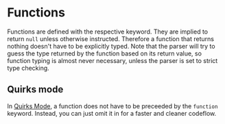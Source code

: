 # Functions
Functions are defined with the respective keyword. They are implied to return `null` unless otherwise instructed. Therefore a function that returns nothing doesn't have to be explicitly typed. Note that the parser will try to guess the type returned by the function based on its return value, so function typing is almost never necessary, unless the parser is set to strict type checking.

## Quirks mode
In [Quirks Mode](./QuirksMode), a function does not have to be preceeded by the `function` keyword. Instead, you can just omit it in for a faster and cleaner codeflow.